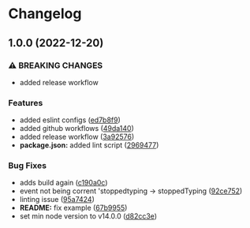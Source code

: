 # Changelog

## 1.0.0 (2022-12-20)


### ⚠ BREAKING CHANGES

* added release workflow

### Features

* added eslint configs ([ed7b8f9](https://github.com/qxb3/omegle.js/commit/ed7b8f9ba18e83e9c0e407edfd7adc7b5237e729))
* added github workflows ([49da140](https://github.com/qxb3/omegle.js/commit/49da140d7964c71dfbb8b2bc3c38e57a09a7d344))
* added release workflow ([3a92576](https://github.com/qxb3/omegle.js/commit/3a92576d3e225ba795c8c7d0da708acfbcbf7dcd))
* **package.json:** added lint script ([2969477](https://github.com/qxb3/omegle.js/commit/2969477b4c8ee78fba19983223a9ffa3cd446cc5))


### Bug Fixes

* adds build again ([c190a0c](https://github.com/qxb3/omegle.js/commit/c190a0cdfc5dbab5a2ed84da9d0515dff7697a9c))
* event not being corrent 'stoppedtyping -&gt; stoppedTyping ([92ce752](https://github.com/qxb3/omegle.js/commit/92ce752542bba7e9cb14b3383ff2328009388d0b))
* linting issue ([95a7424](https://github.com/qxb3/omegle.js/commit/95a7424f59a978c7a746fb599fa3c601341d14bf))
* **README:** fix example ([67b9955](https://github.com/qxb3/omegle.js/commit/67b99552d5224f59256202f5a3203b789c84a135))
* set min node version to v14.0.0 ([d82cc3e](https://github.com/qxb3/omegle.js/commit/d82cc3e675e08a2431acba2ee944c63f67008b9d))
